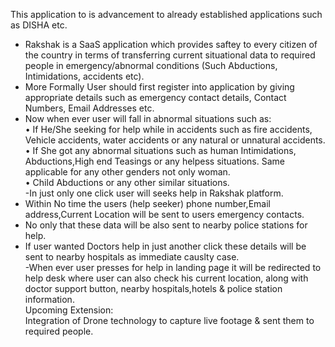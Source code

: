 This application to is advancement to already established applications such as DISHA etc.  
- Rakshak is a SaaS application which provides saftey to every citizen of the country in terms of transferring current situational data to required people in emergency/abnormal conditions (Such Abductions, Intimidations, accidents etc).  
- More Formally User should first register into application by giving appropriate details such as emergency contact details, Contact Numbers, Email Addresses etc.  
- Now when ever user will fall in abnormal situations such as:  
 • If He/She seeking for help while in accidents such as fire accidents, Vehicle accidents, water accidents or any natural or unnatural accidents.  
 • If She got any abnormal situations such as human Intimidations, Abductions,High end Teasings or any helpess situations. Same applicable for any other genders not only woman.  
 • Child Abductions or any other similar situations.  
-In just only one click user will seeks help in Rakshak platform.  
- Within No time the users (help seeker) phone number,Email address,Current Location will be sent to users emergency contacts.  
- No only that these data will be also sent to nearby police stations for help. 
- If user wanted Doctors help in just another click these details will be sent to nearby hospitals as immediate causlty case.  
-When ever user presses for help in landing page it will be redirected to help desk where user can also check his current location, along with doctor support button, nearby hospitals,hotels & police station information.  
Upcoming Extension:  
Integration of Drone technology to capture live footage & sent them to required people.  
